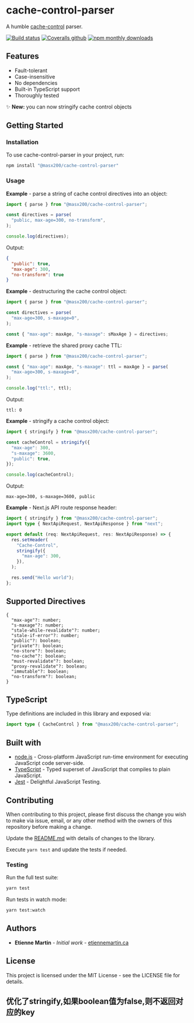 # cache-control-parser

A humble
[cache-control](https://developer.mozilla.org/en-US/docs/Web/HTTP/Headers/Cache-Control)
parser.

[![Build status](https://github.com/masx200/cache-control-parser/workflows/Build/badge.svg)](https://github.com/masx200/cache-control-parser/actions)
[![Coveralls github](https://img.shields.io/coveralls/github/masx200/cache-control-parser.svg)](https://coveralls.io/github/masx200/cache-control-parser)
[![npm monthly downloads](https://img.shields.io/npm/dm/cache-control-parser.svg)](https://www.npmjs.com/package/cache-control-parser)

## Features

- Fault-tolerant
- Case-insensitive
- No dependencies
- Built-in TypeScript support
- Thoroughly tested

✨ **New:** you can now stringify cache control objects

## Getting Started

### Installation

To use cache-control-parser in your project, run:

```bash
npm install "@masx200/cache-control-parser"
```

### Usage

**Example** - parse a string of cache control directives into an object:

```javascript
import { parse } from "@masx200/cache-control-parser";

const directives = parse(
  "public, max-age=300, no-transform",
);

console.log(directives);
```

Output:

```json
{
  "public": true,
  "max-age": 300,
  "no-transform": true
}
```

**Example** - destructuring the cache control object:

```javascript
import { parse } from "@masx200/cache-control-parser";

const directives = parse(
  "max-age=300, s-maxage=0",
);

const { "max-age": maxAge, "s-maxage": sMaxAge } = directives;
```

**Example** - retrieve the shared proxy cache TTL:

```javascript
import { parse } from "@masx200/cache-control-parser";

const { "max-age": maxAge, "s-maxage": ttl = maxAge } = parse(
  "max-age=300, s-maxage=0",
);

console.log("ttl:", ttl);
```

Output:

```
ttl: 0
```

**Example** - stringify a cache control object:

```javascript
import { stringify } from "@masx200/cache-control-parser";

const cacheControl = stringify({
  "max-age": 300,
  "s-maxage": 3600,
  "public": true,
});

console.log(cacheControl);
```

Output:

```
max-age=300, s-maxage=3600, public
```

**Example** - Next.js API route response header:

```typescript
import { stringify } from "@masx200/cache-control-parser";
import type { NextApiRequest, NextApiResponse } from "next";

export default (req: NextApiRequest, res: NextApiResponse) => {
  res.setHeader(
    "Cache-Control",
    stringify({
      "max-age": 300,
    }),
  );

  res.send("Hello world");
};
```

## Supported Directives

```
{
  "max-age"?: number;
  "s-maxage"?: number;
  "stale-while-revalidate"?: number;
  "stale-if-error"?: number;
  "public"?: boolean;
  "private"?: boolean;
  "no-store"?: boolean;
  "no-cache"?: boolean;
  "must-revalidate"?: boolean;
  "proxy-revalidate"?: boolean;
  "immutable"?: boolean;
  "no-transform"?: boolean;
}
```

## TypeScript

Type definitions are included in this library and exposed via:

```typescript
import type { CacheControl } from "@masx200/cache-control-parser";
```

## Built with

- [node.js](https://nodejs.org/en/) - Cross-platform JavaScript run-time
  environment for executing JavaScript code server-side.
- [TypeScript](https://www.typescriptlang.org/) - Typed superset of JavaScript
  that compiles to plain JavaScript.
- [Jest](https://facebook.github.io/jest/) - Delightful JavaScript Testing.

## Contributing

When contributing to this project, please first discuss the change you wish to
make via issue, email, or any other method with the owners of this repository
before making a change.

Update the
[README.md](https://github.com/masx200/cache-control-parser/blob/master/README.md)
with details of changes to the library.

Execute `yarn test` and update the tests if needed.

### Testing

Run the full test suite:

```bash
yarn test
```

Run tests in watch mode:

```bash
yarn test:watch
```

## Authors

- **Etienne Martin** - _Initial work_ -
  [etiennemartin.ca](https://etiennemartin.ca/)

## License

This project is licensed under the MIT License - see the LICENSE file for
details.

## 优化了stringify,如果boolean值为false,则不返回对应的key
